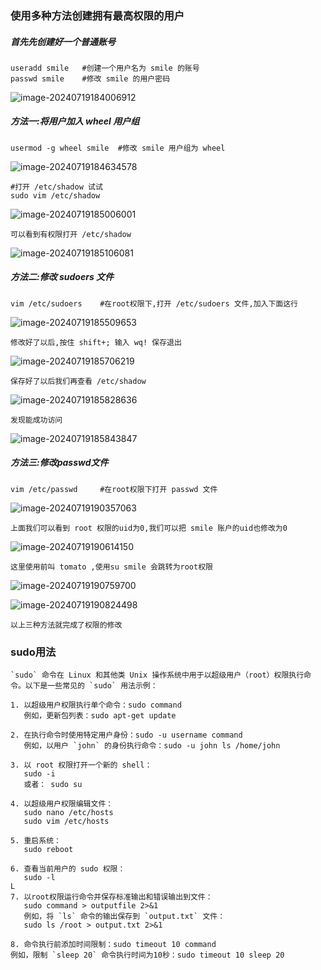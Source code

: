 ### 使用多种方法创建拥有最高权限的用户

##### 首先先创建好一个普通账号

```
useradd smile	#创建一个用户名为 smile 的账号
passwd smile	#修改 smile 的用户密码
```

![image-20240719184006912](C:\Users\24937\AppData\Roaming\Typora\typora-user-images\image-20240719184006912.png)

##### 方法一:将用户加入 wheel 用户组

```
usermod -g wheel smile	#修改 smile 用户组为 wheel
```

![image-20240719184634578](C:\Users\24937\AppData\Roaming\Typora\typora-user-images\image-20240719184634578.png)

```
#打开 /etc/shadow 试试
sudo vim /etc/shadow
```

![image-20240719185006001](C:\Users\24937\AppData\Roaming\Typora\typora-user-images\image-20240719185006001.png)

```
可以看到有权限打开 /etc/shadow
```

![image-20240719185106081](C:\Users\24937\AppData\Roaming\Typora\typora-user-images\image-20240719185106081.png)



##### 方法二:修改 sudoers 文件

```
vim /etc/sudoers	#在root权限下,打开 /etc/sudoers 文件,加入下面这行
```

![image-20240719185509653](C:\Users\24937\AppData\Roaming\Typora\typora-user-images\image-20240719185509653.png)

```
修改好了以后,按住 shift+; 输入 wq! 保存退出
```

![image-20240719185706219](C:\Users\24937\AppData\Roaming\Typora\typora-user-images\image-20240719185706219.png)

```
保存好了以后我们再查看 /etc/shadow 
```

![image-20240719185828636](C:\Users\24937\AppData\Roaming\Typora\typora-user-images\image-20240719185828636.png)

```
发现能成功访问
```

![image-20240719185843847](C:\Users\24937\AppData\Roaming\Typora\typora-user-images\image-20240719185843847.png)



##### 方法三:修改passwd文件

```
vim /etc/passwd		#在root权限下打开 passwd 文件
```

![image-20240719190357063](C:\Users\24937\AppData\Roaming\Typora\typora-user-images\image-20240719190357063.png)

```
上面我们可以看到 root 权限的uid为0,我们可以把 smile 账户的uid也修改为0
```

![image-20240719190614150](C:\Users\24937\AppData\Roaming\Typora\typora-user-images\image-20240719190614150.png)

```
这里使用前叫 tomato ,使用su smile 会跳转为root权限
```

![image-20240719190759700](C:\Users\24937\AppData\Roaming\Typora\typora-user-images\image-20240719190759700.png)

![image-20240719190824498](C:\Users\24937\AppData\Roaming\Typora\typora-user-images\image-20240719190824498.png)

```
以上三种方法就完成了权限的修改
```





### sudo用法

```
`sudo` 命令在 Linux 和其他类 Unix 操作系统中用于以超级用户（root）权限执行命令。以下是一些常见的 `sudo` 用法示例：

1. 以超级用户权限执行单个命令：sudo command
   例如，更新包列表：sudo apt-get update

2. 在执行命令时使用特定用户身份：sudo -u username command
   例如，以用户 `john` 的身份执行命令：sudo -u john ls /home/john

3. 以 root 权限打开一个新的 shell：
   sudo -i
   或者： sudo su

4. 以超级用户权限编辑文件：
   sudo nano /etc/hosts
   sudo vim /etc/hosts

5. 重启系统：
   sudo reboot

6. 查看当前用户的 sudo 权限：
   sudo -l
L
7. 以root权限运行命令并保存标准输出和错误输出到文件：
   sudo command > outputfile 2>&1
   例如，将 `ls` 命令的输出保存到 `output.txt` 文件：
   sudo ls /root > output.txt 2>&1

8. 命令执行前添加时间限制：sudo timeout 10 command
例如，限制 `sleep 20` 命令执行时间为10秒：sudo timeout 10 sleep 20
```

